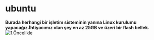 # ubuntu
**Burada herhangi bir işletim sisteminin yanına Linux kurulumu yapacağız.İhtiyacımız olan şey en az 25GB ve üzeri bir flash bellek.**
![1.Öncelikle ]()
